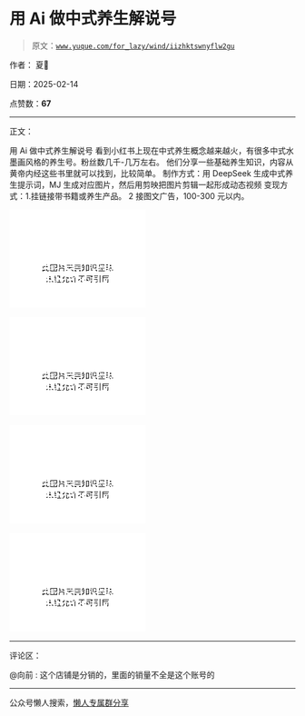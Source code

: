 # 用 Ai 做中式养生解说号

> 原文：[`www.yuque.com/for_lazy/wind/iizhktswnyflw2gu`](https://www.yuque.com/for_lazy/wind/iizhktswnyflw2gu)

作者： 夏🌸

日期：2025-02-14

点赞数：**67**

* * *

正文：

用 Ai 做中式养生解说号 看到小红书上现在中式养生概念越来越火，有很多中式水墨画风格的养生号。粉丝数几千-几万左右。
他们分享一些基础养生知识，内容从黄帝内经这些书里就可以找到，比较简单。
制作方式：用 DeepSeek 生成中式养生提示词，MJ 生成对应图片，然后用剪映把图片剪辑一起形成动态视频 变现方式：1.挂链接带书籍或养生产品。
2 接图文广告，100-300 元以内。

![](img/aae366dd17dbb83ecd00f7fee7de03e9.png "None")

![](img/316f01063b55fc2091313bc806c06a00.png "None")

![](img/8e04d09eb6c175e87757cff9477ff1aa.png "None")

![](img/facc54d2b1b819ab3c1b859ce5042288.png "None")

* * *

评论区：

@向前 : 这个店铺是分销的，里面的销量不全是这个账号的

* * *

公众号懒人搜索，[懒人专属群分享](https://lazybook.fun/#/blog/group)